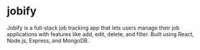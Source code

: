 # jobify
Jobify is a full-stack job tracking app that lets users manage their job applications with features like add, edit, delete, and filter. Built using React, Node.js, Express, and MongoDB.
